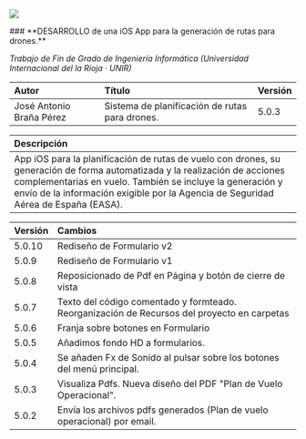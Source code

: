 <p align="left">
<img src="http://s17.postimg.org/x5xs3fj8v/banner.png">
</p>
### **DESARROLLO de una iOS App para la generación de rutas para drones.**

_Trabajo de Fin de Grado de Ingeniería Informática (Universidad Internacional del la Rioja · UNIR)_

| Autor | Título | Versión |
|:------------- |:---------------|:---------------|
| José Antonio Braña Pérez     | Sistema de planificación de rutas para drones. |5.0.3|

| Descripción | 
|:------------- |
| App iOS para la planificación de rutas de vuelo con drones, su generación de forma automatizada y la realización de acciones complementarias en vuelo. También se incluye la generación y envío de la información exigible por la Agencia de Seguridad Aérea de España (EASA).| Sistema de planificación de rutas para drones. |

| Versión |Cambios |
|:------------- |:---------------|
| 5.0.10  | Rediseño de Formulario v2|
| 5.0.9    | Rediseño de Formulario v1|
| 5.0.8    | Reposicionado de Pdf en Página y botón de cierre de vista|
| 5.0.7    | Texto del código comentado y formteado. Reorganización de Recursos del proyecto en carpetas|
| 5.0.6    | Franja sobre botones en Formulario|
| 5.0.5    | Añadimos fondo HD a formularios.|
| 5.0.4    | Se añaden Fx de Sonido al pulsar sobre los botones del menú principal.|
| 5.0.3    | Visualiza Pdfs. Nueva diseño del PDF "Plan de Vuelo Operacional".|
| 5.0.2    | Envía los archivos pdfs generados (Plan de vuelo operacional) por email.|